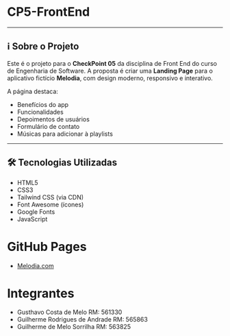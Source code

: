 # CP5-FrontEnd

---

## ℹ Sobre o Projeto

Este é o projeto para o **CheckPoint 05** da disciplina de Front End do curso de Engenharia de Software. A proposta é criar uma **Landing Page** para o aplicativo fictício **Melodia**, com design moderno, responsivo e interativo.

A página destaca:

- Benefícios do app
- Funcionalidades
- Depoimentos de usuários
- Formulário de contato
- Músicas para adicionar à playlists

---

## 🛠 Tecnologias Utilizadas

- HTML5
- CSS3
- Tailwind CSS (via CDN)
- Font Awesome (ícones)
- Google Fonts
- JavaScript

# GitHub Pages

- [Melodia.com](https://gusthavo-melo.github.io/CP5-FrontEnd/)

# Integrantes

- Gusthavo Costa de Melo RM: 561330
- Guilherme Rodrigues de Andrade RM: 565863
- Guilherme de Melo Sorrilha RM: 563825
